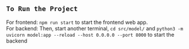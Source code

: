 ## `To Run the Project`
For frontend: `npm run start` to start the frontend web app. \
For backend: Then, start another terminal, `cd src/model/` and `python3 -m uvicorn model:app --reload --host 0.0.0.0 --port 8000` to start the backend